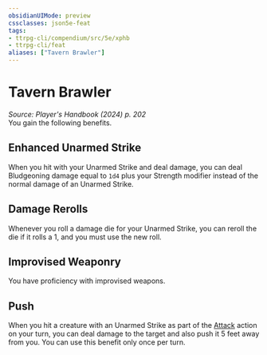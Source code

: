 ```yaml
---
obsidianUIMode: preview
cssclasses: json5e-feat
tags:
- ttrpg-cli/compendium/src/5e/xphb
- ttrpg-cli/feat
aliases: ["Tavern Brawler"]
---
```

# Tavern Brawler
*Source: Player's Handbook (2024) p. 202*  
You gain the following benefits.

## Enhanced Unarmed Strike

When you hit with your Unarmed Strike and deal damage, you can deal Bludgeoning damage equal to `1d4` plus your Strength modifier instead of the normal damage of an Unarmed Strike.

## Damage Rerolls

Whenever you roll a damage die for your Unarmed Strike, you can reroll the die if it rolls a 1, and you must use the new roll.

## Improvised Weaponry

You have proficiency with improvised weapons.

## Push

When you hit a creature with an Unarmed Strike as part of the [Attack](Misc%20Files/CLI/rules/actions.md#Attack) action on your turn, you can deal damage to the target and also push it 5 feet away from you. You can use this benefit only once per turn.